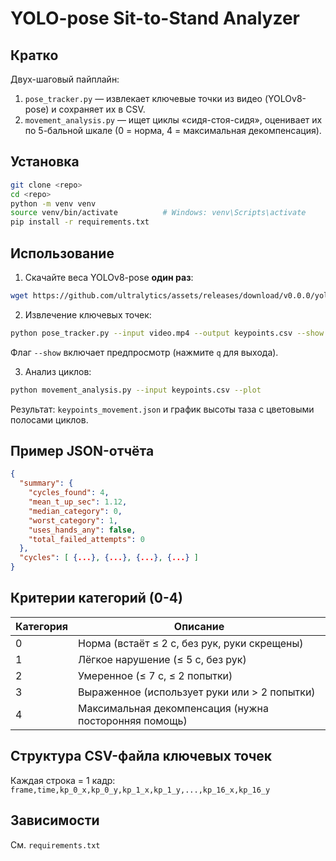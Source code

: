 
# YOLO-pose Sit-to-Stand Analyzer  
 
## Кратко
Двух-шаговый пайплайн:  
1. `pose_tracker.py` — извлекает ключевые точки из видео (YOLOv8-pose) и сохраняет их в CSV.  
2. `movement_analysis.py` — ищет циклы «сидя-стоя-сидя», оценивает их по 5-бальной шкале (0 = норма, 4 = максимальная декомпенсация).

## Установка
```bash
git clone <repo>
cd <repo>
python -m venv venv
source venv/bin/activate          # Windows: venv\Scripts\activate
pip install -r requirements.txt
```

## Использование
1. Скачайте веса YOLOv8-pose **один раз**:
```bash
wget https://github.com/ultralytics/assets/releases/download/v0.0.0/yolov8s-pose.pt
```

2. Извлечение ключевых точек:
```bash
python pose_tracker.py --input video.mp4 --output keypoints.csv --show
```
Флаг `--show` включает предпросмотр (нажмите `q` для выхода).

3. Анализ циклов:
```bash
python movement_analysis.py --input keypoints.csv --plot
```
Результат: `keypoints_movement.json` и график высоты таза с цветовыми полосами циклов.

## Пример JSON-отчёта
```json
{
  "summary": {
    "cycles_found": 4,
    "mean_t_up_sec": 1.12,
    "median_category": 0,
    "worst_category": 1,
    "uses_hands_any": false,
    "total_failed_attempts": 0
  },
  "cycles": [ {...}, {...}, {...}, {...} ]
}
```

## Критерии категорий (0-4)
| Категория | Описание |
|-----------|----------|
| 0         | Норма (встаёт ≤ 2 с, без рук, руки скрещены) |
| 1         | Лёгкое нарушение (≤ 5 с, без рук) |
| 2         | Умеренное (≤ 7 с, ≤ 2 попытки) |
| 3         | Выраженное (использует руки или > 2 попытки) |
| 4         | Максимальная декомпенсация (нужна посторонняя помощь) |

## Структура CSV-файла ключевых точек
Каждая строка = 1 кадр:  
`frame,time,kp_0_x,kp_0_y,kp_1_x,kp_1_y,...,kp_16_x,kp_16_y`

## Зависимости
См. `requirements.txt`

